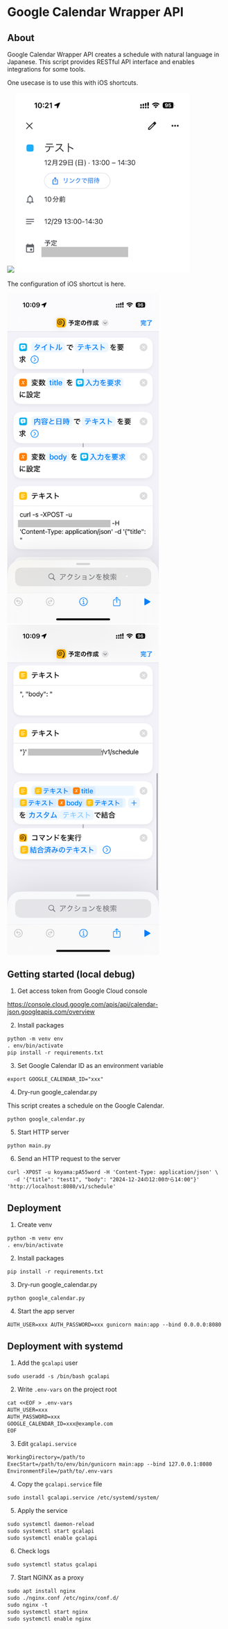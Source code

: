 # Google Calendar Wrapper API

## About

Google Calendar Wrapper API creates a schedule with natural language in Japanese.
This script provides RESTful API interface and enables integrations for some tools.

One usecase is to use this with iOS shortcuts.

<img src="assets/demo.gif" width="400">

<img src="assets/schedule-dtail.jpg" width="400">

The configuration of iOS shortcut is here.

<img src="assets/shortcut1.jpg" width="350"> <img src="assets/shortcut2.jpg" width="350">

## Getting started (local debug)

1. Get access token from Google Cloud console

https://console.cloud.google.com/apis/api/calendar-json.googleapis.com/overview

2. Install packages

```
python -m venv env
. env/bin/activate
pip install -r requirements.txt
```

3. Set Google Calendar ID as an environment variable

```
export GOOGLE_CALENDAR_ID="xxx"
```

4. Dry-run google_calendar.py

This script creates a schedule on the Google Calendar.

```
python google_calendar.py
```

5. Start HTTP server

```
python main.py
```

6. Send an HTTP request to the server

```
curl -XPOST -u koyama:pA55word -H 'Content-Type: application/json' \
  -d '{"title": "test1", "body": "2024-12-24の12:00から14:00"}' 'http://localhost:8080/v1/schedule'
```

## Deployment

1. Create venv

```
python -m venv env
. env/bin/activate
```

2. Install packages

```
pip install -r requirements.txt
```

3. Dry-run google_calendar.py

```
python google_calendar.py
```

4. Start the app server

```
AUTH_USER=xxx AUTH_PASSWORD=xxx gunicorn main:app --bind 0.0.0.0:8080
```

## Deployment with systemd

1. Add the `gcalapi` user

```
sudo useradd -s /bin/bash gcalapi
```

2. Write `.env-vars` on the project root

```
cat <<EOF > .env-vars
AUTH_USER=xxx
AUTH_PASSWORD=xxx
GOOGLE_CALENDAR_ID=xxx@example.com
EOF
```

3. Edit `gcalapi.service`

```
WorkingDirectory=/path/to
ExecStart=/path/to/env/bin/gunicorn main:app --bind 127.0.0.1:8080
EnvironmentFile=/path/to/.env-vars
```

4. Copy the `gcalapi.service` file

```
sudo install gcalapi.service /etc/systemd/system/
```

5. Apply the service

```
sudo systemctl daemon-reload
sudo systemctl start gcalapi
sudo systemctl enable gcalapi
```

6. Check logs

```
sudo systemctl status gcalapi
```

7. Start NGINX as a proxy

```
sudo apt install nginx
sudo ./nginx.conf /etc/nginx/conf.d/
sudo nginx -t 
sudo systemctl start nginx
sudo systemctl enable nginx
```
